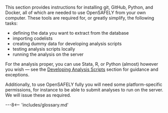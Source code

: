 This section provides instructions for installing git, GitHub, Python, and Docker, all of which are needed to use OpenSAFELY from your own computer. 
These tools are required for, or greatly simplify, the following tasks:

* defining the data you want to extract from the database
* importing codelists
* creating dummy data for developing analysis scripts
* testing analysis scripts locally
* running the analysis on the server

For the analysis proper, you can use Stata, R, or Python (almost) however you wish &mdash; see the [Developing Analysis Scripts](workflow-develop-analysis-scripts.md) section for guidance and exceptions.

Additionally, to use OpenSAFELY fully you will need some platform-specific permissions, for instance to be able to submit analyses to run on the server.
We will issue these as required.

---8<-- 'includes/glossary.md'

